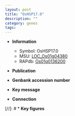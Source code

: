 ```yaml
---
layout: post
title: "OsHSP17.0"
description: ""
category: genes
tags: 
---
```


* **Information**  
    + Symbol: OsHSP17.0  
    + MSU: [LOC_Os01g04380](http://rice.uga.edu/cgi-bin/ORF_infopage.cgi?orf=LOC_Os01g04380)  
    + RAPdb: [Os01g0136200](http://rapdb.dna.affrc.go.jp/viewer/gbrowse_details/irgsp1?name=Os01g0136200)  

* **Publication**  

* **Genbank accession number**  

* **Key message**  

* **Connection**  

[//]: # * **Key figures**  


